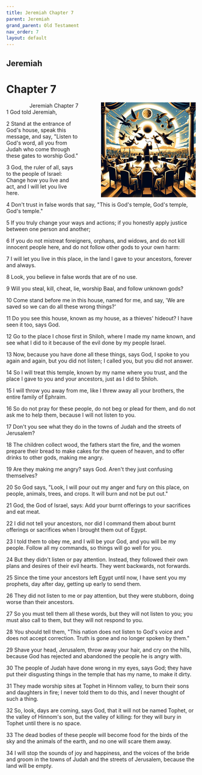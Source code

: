 ```yaml
---
title: Jeremiah Chapter 7
parent: Jeremiah
grand_parent: Old Testament
nav_order: 7
layout: default
---
```


## Jeremiah

# Chapter 7

<div style="clear: both; text-align: right;">
    <img src="/assets/Image/Jeremiah/500/7.jpg" alt="Jeremiah Chapter 7" class="chapter-image" style="max-width: 50%; height: auto; float: right; margin: 0 0 10px 10px; padding-left: 10%;">
    <figcaption style="font-size: 14px;">Jeremiah Chapter 7</figcaption>
</div>
1 God told Jeremiah,

2 Stand at the entrance of God's house, speak this message, and say, "Listen to God's word, all you from Judah who come through these gates to worship God."

3 God, the ruler of all, says to the people of Israel: Change how you live and act, and I will let you live here.

4 Don't trust in false words that say, "This is God's temple, God's temple, God's temple."

5 If you truly change your ways and actions; if you honestly apply justice between one person and another;

6 If you do not mistreat foreigners, orphans, and widows, and do not kill innocent people here, and do not follow other gods to your own harm:

7 I will let you live in this place, in the land I gave to your ancestors, forever and always.

8 Look, you believe in false words that are of no use.

9 Will you steal, kill, cheat, lie, worship Baal, and follow unknown gods?

10 Come stand before me in this house, named for me, and say, 'We are saved so we can do all these wrong things?'

11 Do you see this house, known as my house, as a thieves' hideout? I have seen it too, says God.

12 Go to the place I chose first in Shiloh, where I made my name known, and see what I did to it because of the evil done by my people Israel.

13 Now, because you have done all these things, says God, I spoke to you again and again, but you did not listen; I called you, but you did not answer.

14 So I will treat this temple, known by my name where you trust, and the place I gave to you and your ancestors, just as I did to Shiloh.

15 I will throw you away from me, like I threw away all your brothers, the entire family of Ephraim.

16 So do not pray for these people, do not beg or plead for them, and do not ask me to help them, because I will not listen to you.

17 Don't you see what they do in the towns of Judah and the streets of Jerusalem?

18 The children collect wood, the fathers start the fire, and the women prepare their bread to make cakes for the queen of heaven, and to offer drinks to other gods, making me angry.

19 Are they making me angry? says God. Aren't they just confusing themselves?

20 So God says, "Look, I will pour out my anger and fury on this place, on people, animals, trees, and crops. It will burn and not be put out."

21 God, the God of Israel, says: Add your burnt offerings to your sacrifices and eat meat.

22 I did not tell your ancestors, nor did I command them about burnt offerings or sacrifices when I brought them out of Egypt.

23 I told them to obey me, and I will be your God, and you will be my people. Follow all my commands, so things will go well for you.

24 But they didn't listen or pay attention. Instead, they followed their own plans and desires of their evil hearts. They went backwards, not forwards.

25 Since the time your ancestors left Egypt until now, I have sent you my prophets, day after day, getting up early to send them.

26 They did not listen to me or pay attention, but they were stubborn, doing worse than their ancestors.

27 So you must tell them all these words, but they will not listen to you; you must also call to them, but they will not respond to you.

28 You should tell them, "This nation does not listen to God's voice and does not accept correction. Truth is gone and no longer spoken by them."

29 Shave your head, Jerusalem, throw away your hair, and cry on the hills, because God has rejected and abandoned the people he is angry with.

30 The people of Judah have done wrong in my eyes, says God; they have put their disgusting things in the temple that has my name, to make it dirty.

31 They made worship sites at Tophet in Hinnom valley, to burn their sons and daughters in fire; I never told them to do this, and I never thought of such a thing.

32 So, look, days are coming, says God, that it will not be named Tophet, or the valley of Hinnom's son, but the valley of killing: for they will bury in Tophet until there is no space.

33 The dead bodies of these people will become food for the birds of the sky and the animals of the earth, and no one will scare them away.

34 I will stop the sounds of joy and happiness, and the voices of the bride and groom in the towns of Judah and the streets of Jerusalem, because the land will be empty.


